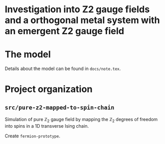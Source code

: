 Investigation into Z2 gauge fields and a orthogonal metal system with an emergent Z2 gauge field
======

# The model 

Details about the model can be found in `docs/note.tex`.

# Project organization

## `src/pure-z2-mapped-to-spin-chain`

Simulation of pure $\mathbb{Z}_2$ gauge field by mapping the $\mathbb{Z}_2$ degrees of freedom into spins in
a 1D transverse Ising chain. 

Create `fermion-prototype`.